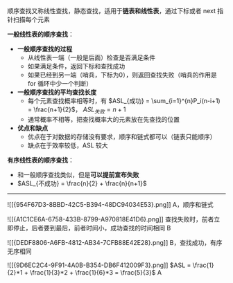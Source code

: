 顺序查找又称线性查找，静态查找，适用于**链表和线性表**，通过下标或者 next 指针扫描每个元素

**一般线性表的顺序查找**：
- **一般顺序查找的过程**
	- 从线性表一端（一般是后面）检查是否满足条件
	- 如果满足条件，返回下标和查找成功
	- 如果已经到另一端（哨兵，下标为0），则返回查找失败（哨兵的作用是 for 循环中少一个判断）
- **一般顺序查找的平均查找长度**
	- 每个元素查找概率相等时，有 $ASL_{成功} = \sum_{i=1}^{n}P_i(n-i+1) = \frac{n+1}{2}$， $ASL_{失败} = n+1$
	- 通常概率不相等，把查找概率大的元素放在先查找的位置
- **优点和缺点**
	- 优点在于对数据的存储没有要求，顺序和链式都可以（链表只能顺序）
	- 缺点在于效率较低，ASL 较大

**有序线性表的顺序查找**：
- 和一般顺序查找类似，但是**可以提前宣布失败**
- $ASL_{不成功} = \frac{n}{2} + \frac{n}{n+1}$

----------
![[{954F67D3-8BBD-42C5-B394-48DC94034E53}.png]]
A，顺序和链式

![[{A1C1CE6A-6758-433B-8799-A970818E41D6}.png]]
查找失败时，前者立即停止，后者要到最后，前者时间小，成功查找的时间相同
B

![[{DEDF8806-A6FB-4812-AB34-7CFB88E42E28}.png]]
B，查找成功，有序无序相同

![[{9D6EC2C4-9F91-4A0B-B354-DB6F412009F3}.png]]
$ASL = \frac{1}{2}*1 + \frac{1}{3}*2 + \frac{1}{6}*3 = \frac{5}{3}$
A